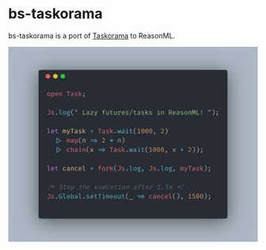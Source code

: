 # bs-taskorama

bs-taskorama is a port of [Taskorama](https://github.com/YannickDot/Taskorama) to ReasonML.

![example](./screenshot.png)
